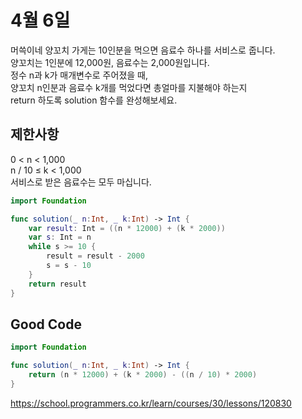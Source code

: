 # 4월 6일
머쓱이네 양꼬치 가게는 10인분을 먹으면 음료수 하나를 서비스로 줍니다.     
양꼬치는 1인분에 12,000원, 음료수는 2,000원입니다.      
정수 n과 k가 매개변수로 주어졌을 때,      
양꼬치 n인분과 음료수 k개를 먹었다면 총얼마를 지불해야 하는지       
return 하도록 solution 함수를 완성해보세요.     
## 제한사항
0 < n < 1,000    
n / 10 ≤ k < 1,000     
서비스로 받은 음료수는 모두 마십니다.   
```swift 
import Foundation

func solution(_ n:Int, _ k:Int) -> Int {
    var result: Int = ((n * 12000) + (k * 2000))
    var s: Int = n
    while s >= 10 {
        result = result - 2000
        s = s - 10
    }
    return result
}
```

## Good Code
```swift
import Foundation

func solution(_ n:Int, _ k:Int) -> Int {
    return (n * 12000) + (k * 2000) - ((n / 10) * 2000)
}
```
https://school.programmers.co.kr/learn/courses/30/lessons/120830